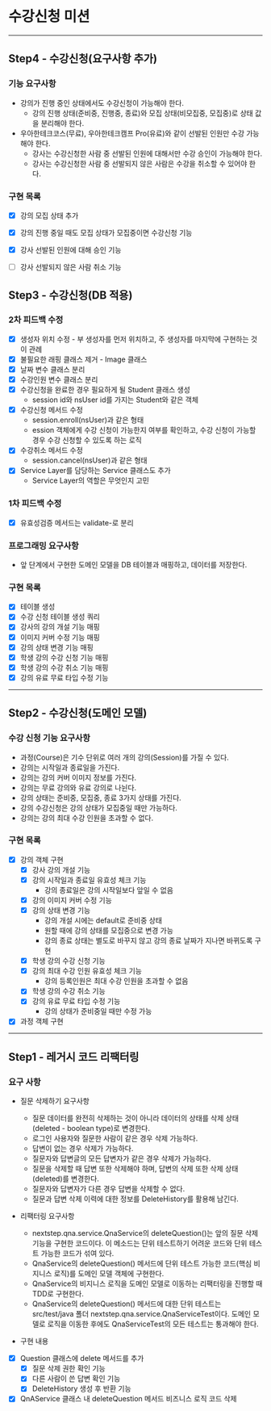 # 수강신청 미션

---
## Step4 - 수강신청(요구사항 추가)
### 기능 요구사항
* 강의가 진행 중인 상태에서도 수강신청이 가능해야 한다.
  * 강의 진행 상태(준비중, 진행중, 종료)와 모집 상태(비모집중, 모집중)로 상태 값을 분리해야 한다.
* 우아한테크코스(무료), 우아한테크캠프 Pro(유료)와 같이 선발된 인원만 수강 가능해야 한다.
  * 강사는 수강신청한 사람 중 선발된 인원에 대해서만 수강 승인이 가능해야 한다.
  * 강사는 수강신청한 사람 중 선발되지 않은 사람은 수강을 취소할 수 있어야 한다.

### 구현 목록
- [X] 강의 모집 상태 추가
- [X] 강의 진행 중일 때도 모집 상태가 모집중이면 수강신청 기능
- [X] 강사 선발된 인원에 대해 승인 기능
- [ ] 강사 선발되지 않은 사람 취소 기능


## Step3 - 수강신청(DB 적용)
### 2차 피드백 수정
- [X] 생성자 위치 수정 - 부 생성자를 먼저 위치하고, 주 생성자를 마지막에 구현하는 것이 관례
- [X] 불필요한 래핑 클래스 제거 - Image 클래스
- [X] 날짜 변수 클래스 분리
- [X] 수강인원 변수 클래스 분리
- [X] 수강신청을 완료한 경우 필요하게 될 Student 클래스 생성
  - session id와 nsUser id를 가지는 Student와 같은 객체
- [X] 수강신청 메서드 수정
  - session.enroll(nsUser)과 같은 형태
  - ession 객체에게 수강 신청이 가능한지 여부를 확인하고, 수강 신청이 가능할 경우 수강 신청할 수 있도록 하는 로직
- [X] 수강취소 메서드 수정
  - session.cancel(nsUser)과 같은 형태
- [X] Service Layer를 담당하는 Service 클래스도 추가
  - Service Layer의 역할은 무엇인지 고민

### 1차 피드백 수정
- [X] 유효성검증 메서드는 validate-로 분리

### 프로그래밍 요구사항
* 앞 단계에서 구현한 도메인 모델을 DB 테이블과 매핑하고, 데이터를 저장한다.

### 구현 목록
- [X] 테이블 생성
- [X] 수강 신청 테이블 생성 쿼리
- [X] 강사의 강의 개설 기능 매핑
- [X] 이미지 커버 수정 기능 매핑
- [X] 강의 상태 변경 기능 매핑
- [X] 학생 강의 수강 신청 기능 매핑
- [X] 학생 강의 수강 취소 기능 매핑
- [X] 강의 유료 무료 타입 수정 기능

---

## Step2 - 수강신청(도메인 모델)

### 수강 신청 기능 요구사항
* 과정(Course)은 기수 단위로 여러 개의 강의(Session)를 가질 수 있다.
* 강의는 시작일과 종료일을 가진다.
* 강의는 강의 커버 이미지 정보를 가진다.
* 강의는 무료 강의와 유료 강의로 나뉜다.
* 강의 상태는 준비중, 모집중, 종료 3가지 상태를 가진다.
* 강의 수강신청은 강의 상태가 모집중일 때만 가능하다.
* 강의는 강의 최대 수강 인원을 초과할 수 없다.

### 구현 목록
* [X] 강의 객체 구현
  * [X] 강사 강의 개설 기능
  * [X] 강의 시작일과 종료일 유효성 체크 기능
    * 강의 종료일은 강의 시작일보다 앞일 수 없음
  * [X] 강의 이미지 커버 수정 기능
  * [X] 강의 상태 변경 기능
    * 강의 개설 시에는 default로 준비중 상태
    * 원할 때에 강의 상태를 모집중으로 변경 가능
    * 강의 종료 상태는 별도로 바꾸지 않고 강의 종료 날짜가 지나면 바뀌도록 구현
  * [X] 학생 강의 수강 신청 기능
  * [X] 강의 최대 수강 인원 유효성 체크 기능
    * 강의 등록인원은 최대 수강 인원을 초과할 수 없음
  * [X] 학생 강의 수강 취소 기능
  * [X] 강의 유료 무료 타입 수정 기능
    * 강의 상태가 준비중일 때만 수정 가능

* [X] 과정 객체 구현

---

## Step1 - 레거시 코드 리팩터링
### 요구 사항
* 질문 삭제하기 요구사항
    * 질문 데이터를 완전히 삭제하는 것이 아니라 데이터의 상태를 삭제 상태(deleted - boolean type)로 변경한다.
    * 로그인 사용자와 질문한 사람이 같은 경우 삭제 가능하다.
    * 답변이 없는 경우 삭제가 가능하다.
    * 질문자와 답변글의 모든 답변자가 같은 경우 삭제가 가능하다.
    * 질문을 삭제할 때 답변 또한 삭제해야 하며, 답변의 삭제 또한 삭제 상태(deleted)를 변경한다.
    * 질문자와 답변자가 다른 경우 답변을 삭제할 수 없다.
    * 질문과 답변 삭제 이력에 대한 정보를 DeleteHistory를 활용해 남긴다.

* 리팩터링 요구사항
    * nextstep.qna.service.QnaService의 deleteQuestion()는 앞의 질문 삭제 기능을 구현한 코드이다. 이 메소드는 단위 테스트하기 어려운 코드와 단위 테스트 가능한 코드가 섞여 있다.
    * QnaService의 deleteQuestion() 메서드에 단위 테스트 가능한 코드(핵심 비지니스 로직)를 도메인 모델 객체에 구현한다.
    * QnaService의 비지니스 로직을 도메인 모델로 이동하는 리팩터링을 진행할 때 TDD로 구현한다.
    * QnaService의 deleteQuestion() 메서드에 대한 단위 테스트는 src/test/java 폴더 nextstep.qna.service.QnaServiceTest이다. 도메인 모델로 로직을 이동한 후에도 QnaServiceTest의 모든 테스트는 통과해야 한다.

* 구현 내용
- [X] Question 클래스에 delete 메서드를 추가
    - [X] 질문 삭제 권한 확인 기능
    - [X] 다른 사람이 쓴 답변 확인 기능
    - [X] DeleteHistory 생성 후 반환 기능
- [X] QnAService 클래스 내 deleteQuestion 메서드 비즈니스 로직 코드 삭제
